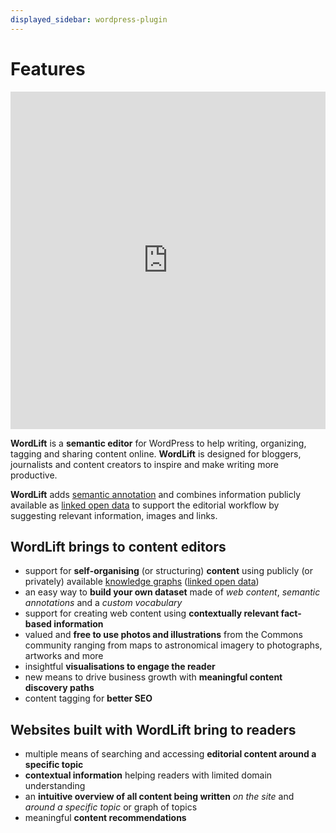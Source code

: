 ```yaml
---
displayed_sidebar: wordpress-plugin
---
```


# Features

<iframe src="https://www.youtube.com/embed/TzsIz-mjY94" width="100%" height="540" frameborder="0" scrolling="auto"></iframe>

**WordLift** is a **semantic editor** for WordPress to help writing, organizing, tagging and sharing content online.
**WordLift** is designed for bloggers, journalists and content creators to inspire and make writing more productive.

**WordLift** adds [semantic annotation](key-concepts#semantic-fingerprint) and combines information publicly available as [linked open data](key-concepts#linked-open-data) to support the editorial workflow by suggesting relevant information, images and links.

## WordLift brings to content editors

- support for **self-organising** (or structuring) **content** using publicly (or privately) available [knowledge graphs](key-concepts#knowledge-graph) ([linked open data](key-concepts#linked-open-data))
- an easy way to **build your own dataset** made of *web content*, *semantic annotations* and a *custom vocabulary*
- support for creating web content using **contextually relevant fact-based information**
- valued and **free to use photos and illustrations** from the Commons community ranging from maps to astronomical imagery to photographs, artworks and more
- insightful **visualisations to engage the reader**
- new means to drive business growth with **meaningful content discovery paths**
- content tagging for **better SEO**

## Websites built with WordLift bring to readers

- multiple means of searching and accessing **editorial content around a specific topic**
- **contextual information** helping readers with limited domain understanding
- an **intuitive overview of all content being written** *on the site* and *around a specific topic* or graph of topics
- meaningful **content recommendations**
